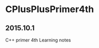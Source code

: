 # CPlusPlusPrimer4th
2015.10.1
-------------------------------------
C++ primer 4th  Learning notes

